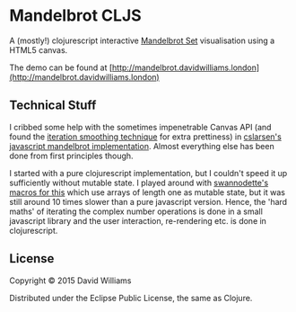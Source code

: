 # Mandelbrot CLJS

A (mostly!) clojurescript interactive [Mandelbrot Set](http://en.wikipedia.org/wiki/Mandelbrot_set) visualisation using a HTML5 canvas.

The demo can be found at [http://mandelbrot.davidwilliams.london](http://mandelbrot.davidwilliams.london)

## Technical Stuff

I cribbed some help with the sometimes impenetrable Canvas API (and found the [iteration smoothing technique](http://linas.org/art-gallery/escape/escape.html) for extra prettiness) in [cslarsen's javascript mandelbrot implementation](https://github.com/cslarsen/mandelbrot-js). Almost everything else has been done from first principles though.

I started with a pure clojurescript implementation, but I couldn't speed it up sufficiently without mutable state. I played around with [swannodette's macros for this](https://github.com/swannodette/chambered/blob/master/src/chambered/macros.clj) which use arrays of length one as mutable state, but it was still around 10 times slower than a pure javascript version. Hence, the 'hard maths' of iterating the complex number operations is done in a small javascript library and the user interaction, re-rendering etc. is done in clojurescript.

## License

Copyright © 2015 David Williams

Distributed under the Eclipse Public License, the same as Clojure.
